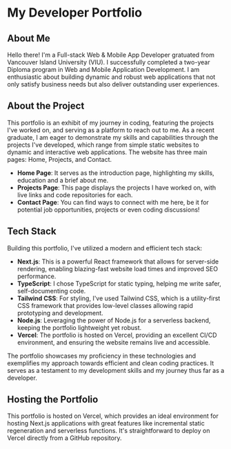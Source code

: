 # My Developer Portfolio

## About Me

Hello there! I'm a Full-stack Web & Mobile App Developer gratuated from Vancouver Island University (VIU). I successfully completed a two-year Diploma program in Web and Mobile Application Development. I am enthusiastic about building dynamic and robust web applications that not only satisfy business needs but also deliver outstanding user experiences.

## About the Project

This portfolio is an exhibit of my journey in coding, featuring the projects I've worked on, and serving as a platform to reach out to me. As a recent graduate, I am eager to demonstrate my skills and capabilities through the projects I've developed, which range from simple static websites to dynamic and interactive web applications. The website has three main pages: Home, Projects, and Contact.

- **Home Page**: It serves as the introduction page, highlighting my skills, education and a brief about me.
- **Projects Page**: This page displays the projects I have worked on, with live links and code repositories for each.
- **Contact Page**: You can find ways to connect with me here, be it for potential job opportunities, projects or even coding discussions!

## Tech Stack

Building this portfolio, I've utilized a modern and efficient tech stack:

- **Next.js**: This is a powerful React framework that allows for server-side rendering, enabling blazing-fast website load times and improved SEO performance.
- **TypeScript**: I chose TypeScript for static typing, helping me write safer, self-documenting code.
- **Tailwind CSS**: For styling, I've used Tailwind CSS, which is a utility-first CSS framework that provides low-level classes allowing rapid prototyping and development.
- **Node.js**: Leveraging the power of Node.js for a serverless backend, keeping the portfolio lightweight yet robust.
- **Vercel**: The portfolio is hosted on Vercel, providing an excellent CI/CD environment, and ensuring the website remains live and accessible.

The portfolio showcases my proficiency in these technologies and exemplifies my approach towards efficient and clean coding practices. It serves as a testament to my development skills and my journey thus far as a developer.

## Hosting the Portfolio

This portfolio is hosted on Vercel, which provides an ideal environment for hosting Next.js applications with great features like incremental static regeneration and serverless functions. It's straightforward to deploy on Vercel directly from a GitHub repository.

